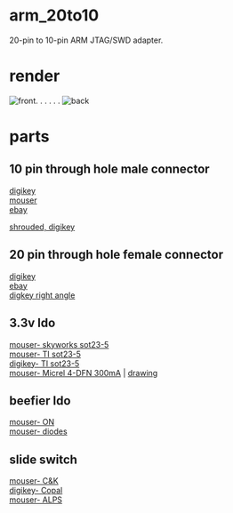 arm_20to10
=====
20-pin to 10-pin ARM JTAG/SWD adapter.

render
=====
![front](https://raw.githubusercontent.com/noahp/arm_20to10/master/front.png). . . . . .  ![back](https://raw.githubusercontent.com/noahp/arm_20to10/master/back.png)

parts
=====
10 pin through hole male connector
-----
[digikey](http://www.digikey.com/product-detail/en/20021111-00010T4LF/609-3712-ND/2209072)  
[mouser](http://www.mouser.com/ProductDetail/FCI/20021111-00010T4LF/?qs=sGAEpiMZZMs%252bGHln7q6pmwodwKqstCempwNsK2c%2fC6s%3d)  
[ebay](http://www.ebay.com/itm/12-pcs-Gold-Plated-1-27mm-2x40-80pin-Breakable-Pin-Header-Male-Double-Row-Strip-/370935487630?pt=LH_DefaultDomain_0&hash=item565d7a5c8e)  
  
[shrouded, digikey](http://www.digikey.com/product-search/en?WT.z_header=search_go&lang=en&site=us&keywords=1175-1629&x=0&y=0&formaction=on)  

20 pin through hole female connector
-----
[digikey](http://www.digikey.com/product-detail/en/SFH11-PBPC-D10-ST-BK/S9197-ND/1990090)  
[ebay](http://www.ebay.com/itm/20-Pcs-2x10-Double-Row-20-Pins-PCB-Female-Header-2-54mm-/400316132430?pt=LH_DefaultDomain_0&hash=item5d34b36c4e)  
[digkey right angle](http://www.digikey.com/product-detail/en/SFH11-PBPC-D10-RA-BK/S9205-ND/1990098)  

3.3v ldo
-----
[mouser- skyworks sot23-5](http://www.mouser.com/ProductDetail/Skyworks-Solutions-Inc/AAT3223IGU-33-T1/?qs=sGAEpiMZZMsGz1a6aV8DcBc9KxeEYlaaHoWA415Wy2k%3d)  
[mouser- TI sot23-5](http://www.mouser.com/ProductDetail/Texas-Instruments/LP5907MFX-33-NOPB/?qs=sGAEpiMZZMsGz1a6aV8DcHd1yzolGFo2Xmtn9ZKMxmA%3d)  
[digikey- TI sot23-5](http://www.digikey.com/product-detail/en/TLV70233DBVR/296-32415-1-ND/3505572)  
[mouser- Micrel 4-DFN 300mA](http://www.mouser.com/ProductDetail/Micrel/MIC5504-33YMT-T5/?qs=sGAEpiMZZMsGz1a6aV8DcOT%252bROh543eTKGEDbbC6ZTY%3d) | [drawing](http://www.micrel.com/_Packages/TDFN1010-4LD-PL-1.pdf)  

beefier ldo
----
[mouser- ON](http://www.mouser.com/ProductDetail/ON-Semiconductor/NCP1117LPST33T3G/?qs=sGAEpiMZZMsGz1a6aV8DcG1%252bflTKYVRGzugDxB67PIA%3d)  
[mouser- diodes](http://www.mouser.com/ProductDetail/Diodes-Incorporated/AP1117IE33G-13/?qs=sGAEpiMZZMsGz1a6aV8DcCIlKWhD2GibreMCbJvWdNw%3d)  

slide switch
-----
[mouser- C&K](http://www.mouser.com/ProductDetail/CK-Components/PCM12SMTR/?qs=sGAEpiMZZMsqIr59i2oRcvc9UQrBbcoBkFYgnQFYwWU%3d)  
[digikey- Copal](http://www.digikey.com/product-detail/en/CUS-12TB/563-1102-1-ND/1124231)  
[mouser- ALPS](http://www.mouser.com/ProductDetail/ALPS/SSSS810701/?qs=sGAEpiMZZMtHXLepoqNyVe%252bcQMRoBF1BAzyvwoNmgBo%3d)  
